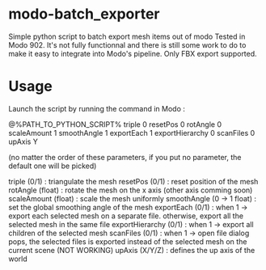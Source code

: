 # modo-batch_exporter
Simple python script to batch export mesh items out of modo
Tested in Modo 902. It's not fully functionnal and there is still some work to do to make it easy to integrate into Modo's pipeline.
Only FBX export supported.

Usage
=======

Launch the script by running the command in Modo :

@%PATH_TO_PYTHON_SCRIPT% triple 0 resetPos 0 rotAngle 0 scaleAmount 1 smoothAngle 1 exportEach 1 exportHierarchy 0 scanFiles 0 upAxis Y

(no matter the order of these parameters, if you put no parameter, the default one will be picked)

triple (0/1) : triangulate the mesh
resetPos (0/1) : reset position of the mesh
rotAngle (float) : rotate the mesh on the x axis (other axis comming soon)
scaleAmount (float) : scale the mesh uniformly
smoothAngle (0 -> 1 float) : set the global smoothing angle of the mesh
exportEach (0/1) : when 1 -> export each selected mesh on a separate file. otherwise, export all the selected mesh in the same file
exportHierarchy (0/1) : when 1 -> export all children of the selected mesh
scanFiles (0/1) : when 1 -> open file dialog pops, the selected files is exported instead of the selected mesh on the current scene (NOT WORKING)
upAxis (X/Y/Z) : defines the up axis of the world
